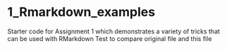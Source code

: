 # 1_Rmarkdown_examples
Starter code for Assignment 1 which demonstrates a variety of tricks that can be used with RMarkdown
Test to compare original file and this file
